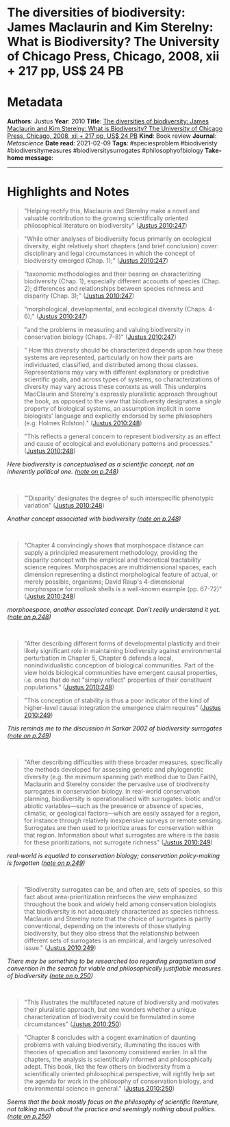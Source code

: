 # The diversities of biodiversity: James Maclaurin and Kim Sterelny: What is Biodiversity? The University of Chicago Press, Chicago, 2008, xii + 217 pp, US$ 24 PB

# Metadata
**Authors**: Justus
**Year**: 2010
**Title**: [The diversities of biodiversity: James Maclaurin and Kim Sterelny: What is Biodiversity? The University of Chicago Press, Chicago, 2008, xii + 217 pp, US$ 24 PB](zotero://open-pdf/library/items/AXCBRAFX)
**Kind**: Book review
**Journal**: *Metascience*
**Date read**: 2021-02-09
**Tags**: #speciesproblem #biodiveristy #biodiversitymeasures #biodiversitysurrogates #philosophyofbiology 
**Take-home message**: 


---

# Highlights and Notes

> "Helping rectify this, Maclaurin and Sterelny make a novel and valuable contribution to the growing scientifically oriented philosophical literature on biodiversity" ([Justus 2010:247](zotero://open-pdf/library/items/AXCBRAFX?page=1))

> "While other analyses of biodiversity focus primarily on ecological diversity, eight relatively short chapters (and brief conclusion) cover: disciplinary and legal circumstances in which the concept of biodiversity emerged (Chap. 1);" ([Justus 2010:247](zotero://open-pdf/library/items/AXCBRAFX?page=1))

> "taxonomic methodologies and their bearing on characterizing biodiversity (Chap. 1), especially different accounts of species (Chap. 2); differences and relationships between species richness and disparity (Chap. 3);" ([Justus 2010:247](zotero://open-pdf/library/items/AXCBRAFX?page=1))

> "morphological, developmental, and ecological diversity (Chaps. 4-6);" ([Justus 2010:247](zotero://open-pdf/library/items/AXCBRAFX?page=1))

> "and the problems in measuring and valuing biodiversity in conservation biology (Chaps. 7-8)" ([Justus 2010:247](zotero://open-pdf/library/items/AXCBRAFX?page=1))

> " How this diversity should be characterized depends upon how these systems are represented, particularly on how their parts are individuated, classified, and distributed among those classes. Representations may vary with different explanatory or predictive scientific goals, and across types of systems, so characterizations of diversity may vary across these contexts as well. This underpins MacClaurin and Sterelny's expressly pluralistic approach throughout the book, as opposed to the view that biodiversity designates a *single* property of biological systems, an assumption implicit in some biologists' language and explicitly endorsed by some philosophers (e.g. Holmes Rolston)." ([Justus 2010:248](zotero://open-pdf/library/items/AXCBRAFX?page=2))

> "This reflects a general concern to represent biodiversity as an effect and cause of ecological and evolutionary patterns and processes." ([Justus 2010:248](zotero://open-pdf/library/items/AXCBRAFX?page=2))

*Here biodiversity is conceptualised as a scientific concept, not an inherently political one. ([note on p.248](zotero://open-pdf/library/items/AXCBRAFX?page=2))*

 

> "'Disparity' designates the degree of such interspecific phenotypic variation" ([Justus 2010:248](zotero://open-pdf/library/items/AXCBRAFX?page=2))

*Another concept associated with biodiversity ([note on p.248](zotero://open-pdf/library/items/AXCBRAFX?page=2))*

 

> "Chapter 4 convincingly shows that morphospace distance can supply a principled measurement methodology, providing the disparity concept with the empirical and theoretical tractability science requires. Morphospaces are multidimensional spaces, each dimension representing a distinct morphological feature of actual, or merely possible, organisms; David Raup's 4-dimensional morphospace for mollusk shells is a well-known example (pp. 67-72)" ([Justus 2010:248](zotero://open-pdf/library/items/AXCBRAFX?page=2))

*morphoespace, another associated concept. Don’t really understand it yet. ([note on p.248](zotero://open-pdf/library/items/AXCBRAFX?page=2))*

 

> "After describing different forms of developmental plasticity and their likely significant role in maintaining biodiversity against environmental perturbation in Chapter 5, Chapter 6 defends a local, nonindividualistic conception of biological communities. Part of the view holds biological communities have emergent causal properties, i.e. ones that do not "simply reflect" properties of their constituent populations." ([Justus 2010:248](zotero://open-pdf/library/items/AXCBRAFX?page=2))

> "This conception of stability is thus a poor indicator of the kind of higher-level causal integration the emergence claim requires" ([Justus 2010:249](zotero://open-pdf/library/items/AXCBRAFX?page=3))

*This reminds me to the discussion in Sarkar 2002 of biodiversity surrogates ([note on p.249](zotero://open-pdf/library/items/AXCBRAFX?page=3))*

 

> "After describing difficulties with these broader measures, specifically the methods developed for assessing genetic and phylogenetic diversity (e.g. the minimum spanning path method due to Dan Faith), Maclaurin and Sterelny consider the pervasive use of biodiversity surrogates in conservation biology. In real-world conservation planning, biodiversity is operationalised with surrogates: biotic and/or abiotic variables—such as the presence or absence of species, climatic, or geological factors—which are easily assayed for a region, for instance through relatively inexpensive surveys or remote sensing. Surrogates are then used to prioritize areas for conservation within that region. Information about what surrogates are where is the basis for these prioritizations, not surrogate richness" ([Justus 2010:249](zotero://open-pdf/library/items/AXCBRAFX?page=3))

*real-world is equalled to conservation biology; conservation policy-making is forgotten ([note on p.249](zotero://open-pdf/library/items/AXCBRAFX?page=3))*

 

> "Biodiversity surrogates can be, and often are, sets of species, so this fact about area-prioritization reinforces the view emphasized throughout the book and widely held among conservation biologists that biodiversity is not adequately characterized as species richness. Maclaurin and Sterelny note that the choice of surrogates is partly conventional, depending on the interests of those studying biodiversity, but they also stress that the relationship between different sets of surrogates is an empirical, and largely unresolved issue." ([Justus 2010:249](zotero://open-pdf/library/items/AXCBRAFX?page=3))

*There may be something to be researched too regarding pragmatism and convention in the search for viable *and* philosophically justifiable measures of biodiversity ([note on p.250](zotero://open-pdf/library/items/AXCBRAFX?page=4))*

 

> "This illustrates the multifaceted nature of biodiversity and motivates their pluralistic approach, but one wonders whether a unique characterization of biodiversity could be formulated in some circumstances" ([Justus 2010:250](zotero://open-pdf/library/items/AXCBRAFX?page=4))

> "Chapter 8 concludes with a cogent examination of daunting problems with valuing biodiversity, illuminating the issues with theories of speciation and taxonomy considered earlier. In all the chapters, the analysis is scientifically informed and philosophically adept. This book, like the few others on biodiversity from a scientifically oriented philosophical perspective, will rightly help set the agenda for work in the philosophy of conservation biology, and environmental science in general." ([Justus 2010:250](zotero://open-pdf/library/items/AXCBRAFX?page=4))

*Seems that the book mostly focus on the philosophy of scientific literature, not talking much about the practice and seemingly nothing about politics. ([note on p.250](zotero://open-pdf/library/items/AXCBRAFX?page=4))*

